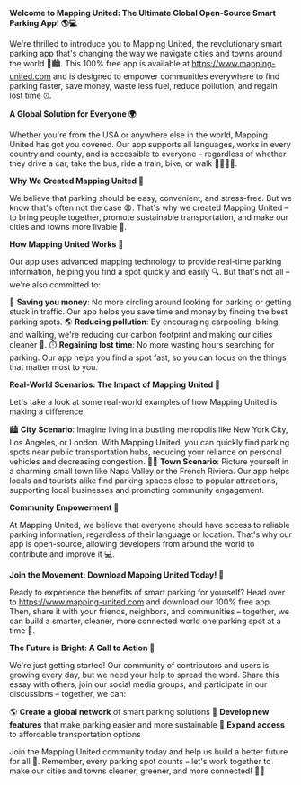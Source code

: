 **Welcome to Mapping United: The Ultimate Global Open-Source Smart Parking App! 🌎💻**

We're thrilled to introduce you to Mapping United, the revolutionary smart parking app that's changing the way we navigate cities and towns around the world 🚗🏙️. This 100% free app is available at https://www.mapping-united.com and is designed to empower communities everywhere to find parking faster, save money, waste less fuel, reduce pollution, and regain lost time ⏰.

**A Global Solution for Everyone 🌍**

Whether you're from the USA or anywhere else in the world, Mapping United has got you covered. Our app supports all languages, works in every country and county, and is accessible to everyone – regardless of whether they drive a car, take the bus, ride a train, bike, or walk 🚴‍♀️🚌💨.

**Why We Created Mapping United 🤔**

We believe that parking should be easy, convenient, and stress-free. But we know that's often not the case 😩. That's why we created Mapping United – to bring people together, promote sustainable transportation, and make our cities and towns more livable 🌿.

**How Mapping United Works 🎉**

Our app uses advanced mapping technology to provide real-time parking information, helping you find a spot quickly and easily 🔍. But that's not all – we're also committed to:

💸 **Saving you money**: No more circling around looking for parking or getting stuck in traffic. Our app helps you save time and money by finding the best parking spots.
🌎 **Reducing pollution**: By encouraging carpooling, biking, and walking, we're reducing our carbon footprint and making our cities cleaner 🌿.
⏱️ **Regaining lost time**: No more wasting hours searching for parking. Our app helps you find a spot fast, so you can focus on the things that matter most to you.

**Real-World Scenarios: The Impact of Mapping United 🌟**

Let's take a look at some real-world examples of how Mapping United is making a difference:

🏙️ **City Scenario**: Imagine living in a bustling metropolis like New York City, Los Angeles, or London. With Mapping United, you can quickly find parking spots near public transportation hubs, reducing your reliance on personal vehicles and decreasing congestion.
🚶‍♂️ **Town Scenario**: Picture yourself in a charming small town like Napa Valley or the French Riviera. Our app helps locals and tourists alike find parking spaces close to popular attractions, supporting local businesses and promoting community engagement.

**Community Empowerment 🌈**

At Mapping United, we believe that everyone should have access to reliable parking information, regardless of their language or location. That's why our app is open-source, allowing developers from around the world to contribute and improve it 💻.

**Join the Movement: Download Mapping United Today! 📲**

Ready to experience the benefits of smart parking for yourself? Head over to https://www.mapping-united.com and download our 100% free app. Then, share it with your friends, neighbors, and communities – together, we can build a smarter, cleaner, more connected world one parking spot at a time 🌟.

**The Future is Bright: A Call to Action 🔔**

We're just getting started! Our community of contributors and users is growing every day, but we need your help to spread the word. Share this essay with others, join our social media groups, and participate in our discussions – together, we can:

🌎 **Create a global network** of smart parking solutions
💬 **Develop new features** that make parking easier and more sustainable
🚀 **Expand access** to affordable transportation options

Join the Mapping United community today and help us build a better future for all 🌟. Remember, every parking spot counts – let's work together to make our cities and towns cleaner, greener, and more connected! 🌿💚